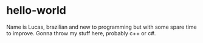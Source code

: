 # hello-world

Name is Lucas, brazilian and new to programming but with some spare time to improve.
Gonna throw my stuff here, probably c++ or c#.
